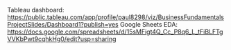 Tableau dashboard: https://public.tableau.com/app/profile/paul8298/viz/BusinessFundamentalsProjectSlides/Dashboard1?publish=yes
Google Sheets EDA: https://docs.google.com/spreadsheets/d/15sMFigt4Q_Cc_P8q6_L_tFiBLFTgVVKbPwt9cqhkHg0/edit?usp=sharing
